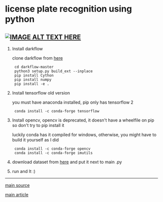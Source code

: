 
# license plate recognition using python

[![IMAGE ALT TEXT HERE](https://img.youtube.com/vi/D_G4SXqw2EU/0.jpg)](https://www.youtube.com/watch?v=D_G4SXqw2EU)
--------------------

1. Install darkflow

    clone darkflow from [here](https://github.com/thtrieu/darkflow) 


        cd darkflow-master
        python3 setup.py build_ext --inplace
        pip install Cython
        pip install numpy
        pip install -e .

2. Install tensorflow old version

    you must have anaconda installed, pip only has tensorflow 2

        conda install -c conda-forge tensorflow

3. Install opencv, opencv is deprecated, it doesn't have a wheelfile on pip so don't try to pip install it

    luckily conda has it compiled for windows, otherwise, you might have to build it yourself as I did

        conda install -c conda-forge opencv
        conda install -c conda-forge imutils

4. download dataset from [here](https://drive.google.com/drive/folders/17gxw7tv7jy3KgJFhQiHX0IilYObFbIJp) and
    put it next to main .py

5. run and It :)

-------------------------

[main source](https://github.com/TheophileBuy/LicensePlateRecognition)

[main article](https://medium.com/@theophilebuyssens/license-plate-recognition-using-opencv-yolo-and-keras-f5bfe03afc65)
